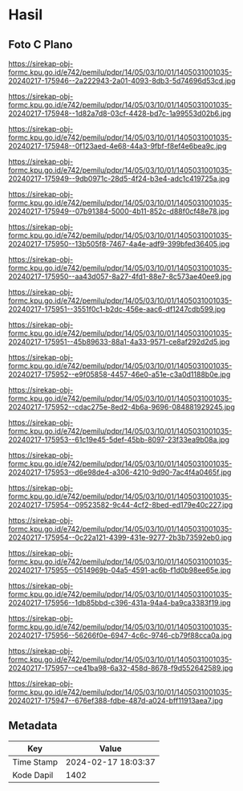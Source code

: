 # Hasil

## Foto C Plano

https://sirekap-obj-formc.kpu.go.id/e742/pemilu/pdpr/14/05/03/10/01/1405031001035-20240217-175946--2a222943-2a01-4093-8db3-5d74696d53cd.jpg

https://sirekap-obj-formc.kpu.go.id/e742/pemilu/pdpr/14/05/03/10/01/1405031001035-20240217-175948--1d82a7d8-03cf-4428-bd7c-1a99553d02b6.jpg

https://sirekap-obj-formc.kpu.go.id/e742/pemilu/pdpr/14/05/03/10/01/1405031001035-20240217-175948--0f123aed-4e68-44a3-9fbf-f8ef4e6bea9c.jpg

https://sirekap-obj-formc.kpu.go.id/e742/pemilu/pdpr/14/05/03/10/01/1405031001035-20240217-175949--9db0971c-28d5-4f24-b3e4-adc1c419725a.jpg

https://sirekap-obj-formc.kpu.go.id/e742/pemilu/pdpr/14/05/03/10/01/1405031001035-20240217-175949--07b91384-5000-4b11-852c-d88f0cf48e78.jpg

https://sirekap-obj-formc.kpu.go.id/e742/pemilu/pdpr/14/05/03/10/01/1405031001035-20240217-175950--13b505f8-7467-4a4e-adf9-399bfed36405.jpg

https://sirekap-obj-formc.kpu.go.id/e742/pemilu/pdpr/14/05/03/10/01/1405031001035-20240217-175950--aa43d057-8a27-4fd1-88e7-8c573ae40ee9.jpg

https://sirekap-obj-formc.kpu.go.id/e742/pemilu/pdpr/14/05/03/10/01/1405031001035-20240217-175951--3551f0c1-b2dc-456e-aac6-df1247cdb599.jpg

https://sirekap-obj-formc.kpu.go.id/e742/pemilu/pdpr/14/05/03/10/01/1405031001035-20240217-175951--45b89633-88a1-4a33-9571-ce8af292d2d5.jpg

https://sirekap-obj-formc.kpu.go.id/e742/pemilu/pdpr/14/05/03/10/01/1405031001035-20240217-175952--e9f05858-4457-46e0-a51e-c3a0d1188b0e.jpg

https://sirekap-obj-formc.kpu.go.id/e742/pemilu/pdpr/14/05/03/10/01/1405031001035-20240217-175952--cdac275e-8ed2-4b6a-9696-084881929245.jpg

https://sirekap-obj-formc.kpu.go.id/e742/pemilu/pdpr/14/05/03/10/01/1405031001035-20240217-175953--61c19e45-5def-45bb-8097-23f33ea9b08a.jpg

https://sirekap-obj-formc.kpu.go.id/e742/pemilu/pdpr/14/05/03/10/01/1405031001035-20240217-175953--d6e98de4-a306-4210-9d90-7ac4f4a0465f.jpg

https://sirekap-obj-formc.kpu.go.id/e742/pemilu/pdpr/14/05/03/10/01/1405031001035-20240217-175954--09523582-9c44-4cf2-8bed-ed179e40c227.jpg

https://sirekap-obj-formc.kpu.go.id/e742/pemilu/pdpr/14/05/03/10/01/1405031001035-20240217-175954--0c22a121-4399-431e-9277-2b3b73592eb0.jpg

https://sirekap-obj-formc.kpu.go.id/e742/pemilu/pdpr/14/05/03/10/01/1405031001035-20240217-175955--0514969b-04a5-4591-ac6b-f1d0b98ee65e.jpg

https://sirekap-obj-formc.kpu.go.id/e742/pemilu/pdpr/14/05/03/10/01/1405031001035-20240217-175956--1db85bbd-c396-431a-94a4-ba9ca3383f19.jpg

https://sirekap-obj-formc.kpu.go.id/e742/pemilu/pdpr/14/05/03/10/01/1405031001035-20240217-175956--56266f0e-6947-4c6c-9746-cb79f88cca0a.jpg

https://sirekap-obj-formc.kpu.go.id/e742/pemilu/pdpr/14/05/03/10/01/1405031001035-20240217-175957--ce41ba98-6a32-458d-8678-f9d552642589.jpg

https://sirekap-obj-formc.kpu.go.id/e742/pemilu/pdpr/14/05/03/10/01/1405031001035-20240217-175947--676ef388-fdbe-487d-a024-bff11913aea7.jpg


## Metadata

| Key        | Value               |
| ---------- | ------------------- |
| Time Stamp | 2024-02-17 18:03:37 |
| Kode Dapil | 1402                |



